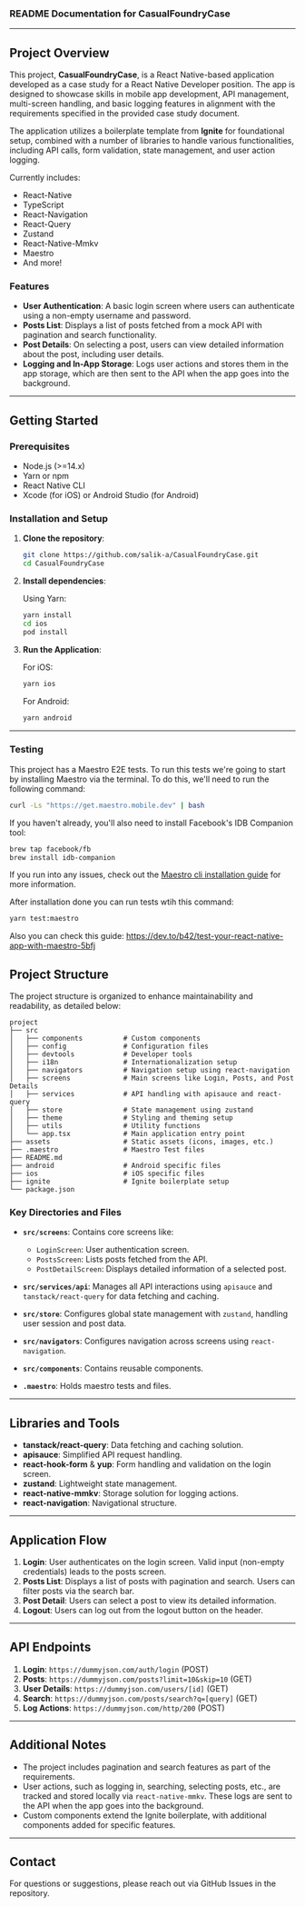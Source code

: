### README Documentation for CasualFoundryCase

---

## Project Overview

This project, **CasualFoundryCase**, is a React Native-based application developed as a case study for a React Native Developer position. The app is designed to showcase skills in mobile app development, API management, multi-screen handling, and basic logging features in alignment with the requirements specified in the provided case study document. 

The application utilizes a boilerplate template from **Ignite** for foundational setup, combined with a number of libraries to handle various functionalities, including API calls, form validation, state management, and user action logging.

Currently includes:

- React-Native
- TypeScript
- React-Navigation
- React-Query
- Zustand
- React-Native-Mmkv
- Maestro
- And more!

### Features

- **User Authentication**: A basic login screen where users can authenticate using a non-empty username and password.
- **Posts List**: Displays a list of posts fetched from a mock API with pagination and search functionality.
- **Post Details**: On selecting a post, users can view detailed information about the post, including user details.
- **Logging and In-App Storage**: Logs user actions and stores them in the app storage, which are then sent to the API when the app goes into the background.

---

## Getting Started

### Prerequisites

- Node.js (>=14.x)
- Yarn or npm
- React Native CLI
- Xcode (for iOS) or Android Studio (for Android)

### Installation and Setup

1. **Clone the repository**:

   ```bash
   git clone https://github.com/salik-a/CasualFoundryCase.git
   cd CasualFoundryCase
   ```

2. **Install dependencies**:

   Using Yarn:
   ```bash
   yarn install
   cd ios
   pod install
   ```

3. **Run the Application**:

   For iOS:
   ```bash
   yarn ios
   ```

   For Android:
   ```bash
   yarn android
   ```

---

### Testing

This project has a Maestro E2E tests. To run this tests we're going to start by installing Maestro via the terminal. To do this, we'll need to run the following command:

```bash
curl -Ls "https://get.maestro.mobile.dev" | bash
```

If you haven't already, you'll also need to install Facebook's IDB Companion tool:

```bash
brew tap facebook/fb
brew install idb-companion
```

If you run into any issues, check out the [Maestro cli installation guide](https://maestro.mobile.dev/getting-started/installing-maestro#installing-the-cli) for more information.

After installation done you can run tests wtih this command:

```bash
yarn test:maestro
```
Also you can check this guide: https://dev.to/b42/test-your-react-native-app-with-maestro-5bfj

## Project Structure

The project structure is organized to enhance maintainability and readability, as detailed below:

```plaintext
project
├── src
│   ├── components          # Custom components
│   ├── config              # Configuration files
│   ├── devtools            # Developer tools
│   ├── i18n                # Internationalization setup
│   ├── navigators          # Navigation setup using react-navigation
│   ├── screens             # Main screens like Login, Posts, and Post Details
│   ├── services            # API handling with apisauce and react-query
│   ├── store               # State management using zustand
│   ├── theme               # Styling and theming setup
│   ├── utils               # Utility functions
│   └── app.tsx             # Main application entry point
├── assets                  # Static assets (icons, images, etc.)
├── .maestro                # Maestro Test files
├── README.md
├── android                 # Android specific files
├── ios                     # iOS specific files
├── ignite                  # Ignite boilerplate setup
└── package.json
```

### Key Directories and Files

- **`src/screens`**: Contains core screens like:
  - `LoginScreen`: User authentication screen.
  - `PostsScreen`: Lists posts fetched from the API.
  - `PostDetailScreen`: Displays detailed information of a selected post.

- **`src/services/api`**: Manages all API interactions using `apisauce` and `tanstack/react-query` for data fetching and caching.

- **`src/store`**: Configures global state management with `zustand`, handling user session and post data.

- **`src/navigators`**: Configures navigation across screens using `react-navigation`.

- **`src/components`**: Contains reusable components.

- **`.maestro`**: Holds maestro tests and files.

---

## Libraries and Tools

- **tanstack/react-query**: Data fetching and caching solution.
- **apisauce**: Simplified API request handling.
- **react-hook-form** & **yup**: Form handling and validation on the login screen.
- **zustand**: Lightweight state management.
- **react-native-mmkv**: Storage solution for logging actions.
- **react-navigation**: Navigational structure.
  
---

## Application Flow

1. **Login**: User authenticates on the login screen. Valid input (non-empty credentials) leads to the posts screen.
2. **Posts List**: Displays a list of posts with pagination and search. Users can filter posts via the search bar.
3. **Post Detail**: Users can select a post to view its detailed information.
4. **Logout**: Users can log out from the logout button on the header.

---

## API Endpoints

1. **Login**: `https://dummyjson.com/auth/login` (POST)
2. **Posts**: `https://dummyjson.com/posts?limit=10&skip=10` (GET)
3. **User Details**: `https://dummyjson.com/users/[id]` (GET)
4. **Search**: `https://dummyjson.com/posts/search?q=[query]` (GET)
5. **Log Actions**: `https://dummyjson.com/http/200` (POST)

---

## Additional Notes

- The project includes pagination and search features as part of the requirements.
- User actions, such as logging in, searching, selecting posts, etc., are tracked and stored locally via `react-native-mmkv`. These logs are sent to the API when the app goes into the background.
- Custom components extend the Ignite boilerplate, with additional components added for specific features.

---

## Contact

For questions or suggestions, please reach out via GitHub Issues in the repository.